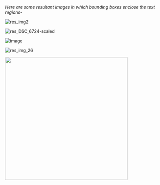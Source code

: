 *Here are some resultant images in which bounding boxes enclose the text regions-*

![res_img2](https://github.com/user-attachments/assets/87ce232f-60ab-4f53-a372-175bbe89fbaa)

![res_DSC_6724-scaled](https://github.com/user-attachments/assets/ac2217a2-62d9-40b5-85f5-5b6aea62e954)

![image](https://github.com/user-attachments/assets/eaee28bc-6fee-42a1-aed7-d5e71510d45b)

![res_img_26](https://github.com/user-attachments/assets/4ebd9da4-be0f-498b-8500-747b77e415b2)

<img width="400" src="https://github.com/user-attachments/assets/107d16e6-2ad2-4883-b511-e82afb96a7ff">




